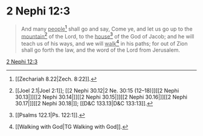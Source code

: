 # 2 Nephi 12:3

> And many <u>people</u>[^a] shall go and say, Come ye, and let us go up to the <u>mountain</u>[^b] of the Lord, to the <u>house</u>[^c] of the God of Jacob; and he will teach us of his ways, and we will <u>walk</u>[^d] in his paths; for out of Zion shall go forth the law, and the word of the Lord from Jerusalem.

[2 Nephi 12:3](https://www.churchofjesuschrist.org/study/scriptures/bofm/2-ne/12?lang=eng&id=p3#p3)


[^a]: [[Zechariah 8.22|Zech. 8:22]].  
[^b]: [[Joel 2.1|Joel 2:1]]; [[2 Nephi 30.12|2 Ne. 30:15 (12–18)]][[2 Nephi 30.13|]][[2 Nephi 30.14|]][[2 Nephi 30.15|]][[2 Nephi 30.16|]][[2 Nephi 30.17|]][[2 Nephi 30.18|]]; [[D&C 133.13|D&C 133:13]].  
[^c]: [[Psalms 122.1|Ps. 122:1]].  
[^d]: [[Walking with God|TG Walking with God]].  
